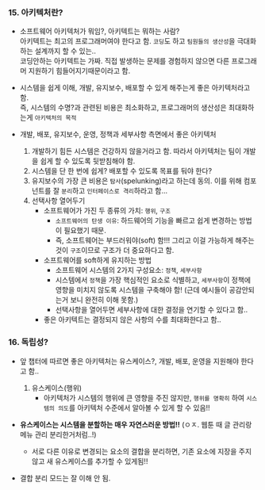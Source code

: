 ### 15. 아키텍처란?
- 소프트웨어 아키텍처가 뭐임?, 아키텍트는 뭐하는 사람? <br/>
  아키텍트는 최고의 프로그래머여야 한다고 함. `코딩`도 하고 `팀원들의 생산성`을 극대화하는 설계까지 할 수 있는.. <br/> 
  코딩안하는 아키텍트는 가짜. 직접 발생하는 문제를 경험하지 않으면 다른 프로그래머 지원하기 힘들어지기때문이라고 함.  

- 시스템을 쉽게 이해, 개발, 유지보수, 배포할 수 있게 해주는게 좋은 아키텍처라고 함. <br/>
  즉, 시스템의 수명?과 관련된 비용은 최소화하고, 프로그래머의 생산성은 최대화하는게 `아키텍처의 목적`

- 개발, 배포, 유지보수, 운영, 정책과 세부사항 측면에서 좋은 아키텍처
  1. 개발하기 힘든 시스템은 건강하지 않을거라고 함. 따라서 아키텍처는 팀이 개발을 쉽게 할 수 있도록 뒷받침해야 함.
  2. 시스템을 단 한 번에 쉽게? 배포할 수 있도록 목표를 둬야 한다?
  3. 유지보수의 가장 큰 비용은 `탐사`(spelunking)라고 하는데 동의. 이를 위해 컴포넌트를 잘 `분리`하고 `인터페이스로 격리`하라고 함...
  4. 선택사항 열어두기
     - 소프트웨어가 가진 두 종류의 가치: `행위`, `구조`
       - `소프트웨어의 탄생 이유`: 하드웨어의 기능을 빠르고 쉽게 변경하는 방법이 필요했기 때문.
       - 즉, 소프트웨어는 부드러워야(soft) 함!!! 그리고 이걸 가능하게 해주는 것이 `구조`이므로 구조가 더 중요하다고 함.
     - 소프트웨어를 soft하게 유지하는 방법
       - 소프트웨어 시스템의 2가지 구성요소: `정책`, `세부사항`
       - 시스템에서 `정책`을 가장 핵심적인 요소로 식별하고, `세부사항`이 정책에 영향을 미치지 않도록 시스템을 구축해야 함! (근데 예시들이 공감안되는거 보니 완전히 이해 못함.)
       - 선택사항을 열어두면 세부사항에 대한 결정을 연기할 수 있다고 함..
     - 좋은 아키텍트는 결정되지 않은 사항의 수를 최대화한다고 함..


### 16. 독립성?
- 앞 챕터에 따르면 좋은 아키텍처는 유스케이스?, 개발, 배포, 운영을 지원해야 한다고 함..
  1. 유스케이스(행위)
     - 아키텍처가 시스템의 행위에 큰 영향을 주진 않지만, `행위를 명확히` 하여 `시스템의 의도`를 아키텍처 수준에서 알아볼 수 있게 할 수 있음!!

- **유스케이스는 시스템을 분할하는 매우 자연스러운 방법!!** (ㅇㅈ. 웹툰 때 글 관리랑 메뉴 관리 분리한거처럼..!)
  - 서로 다른 이유로 변경되는 요소의 결합을 분리하면, 기존 요소에 지장을 주지 않고 새 유스케이스를 추가할 수 있게됨!!

- 결합 분리 모드는 잘 이해 안 됨.
  
